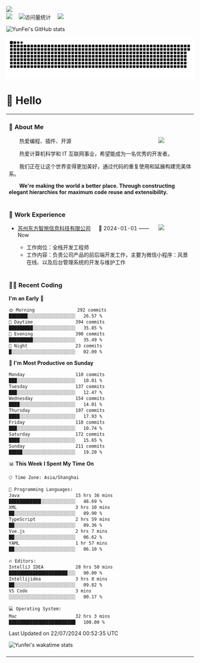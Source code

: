   <!-- dynamic typing effect 动态打字效果 -->
  <div>
    <a href="http://yunfei.plus">
      <img src="https://readme-typing-svg.demolab.com?font=Fira+Code&pause=1000&width=435&lines=console.log(%22Hello%2C%20World%22);祝您今天愉快!&center=true&size=27" />
    </a>
  </div>

  <div>
    <a href="http://yunfei.plus/"><img src="https://img.shields.io/badge/Website-博客-8c36db" /></a>&emsp;
    <!-- visitor -->
    <img src="https://komarev.com/ghpvc/?username=yunfeidog&label=Views&color=orange&style=flat" alt="访问量统计" />&emsp;
    <!-- wakatime -->    
    <a href="https://wakatime.com/@yunfeidog"><img src="https://wakatime.com/badge/user/42d0678c-368b-448b-9a77-5d21c5b55352.svg" /></a>
  </div>

![YunFei's GitHub stats](https://github-readme-stats.vercel.app/api?username=yunfeidog)

![snake](./dist/github-contribution-grid-snake.svg)

#  🙋 Hello

<table>


<tr><td>

### 🤺 About Me

<img align="right" width="88" src="https://cdn.jsdelivr.net/gh/yunfeidog/yunfeidog/assets/images/jobs.png" />

<p>&emsp;&emsp;热爱编程、插件、开源</p>
<p>&emsp;&emsp;热爱计算机科学和 IT 互联网事业，希望能成为一名优秀的开发者。</p>
<p>&emsp;&emsp;我们正在让这个世界变得更加美好，通过代码的重复使用和延展构建完美体系。</p>
<p>&emsp;&emsp;<strong>We're making the world a better place. Through constructing elegant hierarchies for maximum code reuse and extensibility.</strong></p>

</td></tr> 

<tr><td>

### 🏢 Work Experience

<img align="right" width="88" src="https://cdn.jsdelivr.net/gh/yunfeidog/yunfeidog/assets/images/yuanze.png" />

- [苏州东方智旅信息科技有限公司](http://www.leyoobao.com/) &emsp; 📌 2024-01-01 —— Now

    - 工作岗位：全栈开发工程师
    - 工作内容：负责公司产品的前后端开发工作，主要为微信小程序：风景在线、以及后台管理系统的开发与维护工作


</td></tr>

<tr><td>

### 👩‍💻 Recent Coding
<!--START_SECTION:waka-->
**I'm an Early 🐤** 

```text
🌞 Morning                292 commits         ███████░░░░░░░░░░░░░░░░░░   26.57 % 
🌆 Daytime                394 commits         █████████░░░░░░░░░░░░░░░░   35.85 % 
🌃 Evening                390 commits         █████████░░░░░░░░░░░░░░░░   35.49 % 
🌙 Night                  23 commits          █░░░░░░░░░░░░░░░░░░░░░░░░   02.09 % 
```
📅 **I'm Most Productive on Sunday** 

```text
Monday                   110 commits         ███░░░░░░░░░░░░░░░░░░░░░░   10.01 % 
Tuesday                  137 commits         ███░░░░░░░░░░░░░░░░░░░░░░   12.47 % 
Wednesday                154 commits         ████░░░░░░░░░░░░░░░░░░░░░   14.01 % 
Thursday                 197 commits         ████░░░░░░░░░░░░░░░░░░░░░   17.93 % 
Friday                   118 commits         ███░░░░░░░░░░░░░░░░░░░░░░   10.74 % 
Saturday                 172 commits         ████░░░░░░░░░░░░░░░░░░░░░   15.65 % 
Sunday                   211 commits         █████░░░░░░░░░░░░░░░░░░░░   19.20 % 
```


📊 **This Week I Spent My Time On** 

```text
🕑︎ Time Zone: Asia/Shanghai

💬 Programming Languages: 
Java                     15 hrs 36 mins      ████████████░░░░░░░░░░░░░   48.69 % 
XML                      3 hrs 10 mins       ██░░░░░░░░░░░░░░░░░░░░░░░   09.90 % 
TypeScript               2 hrs 59 mins       ██░░░░░░░░░░░░░░░░░░░░░░░   09.36 % 
Vue.js                   2 hrs 7 mins        ██░░░░░░░░░░░░░░░░░░░░░░░   06.62 % 
YAML                     1 hr 57 mins        ██░░░░░░░░░░░░░░░░░░░░░░░   06.10 % 

🔥 Editors: 
IntelliJ IDEA            28 hrs 50 mins      ██████████████████████░░░   90.00 % 
Intellijidea             3 hrs 8 mins        ██░░░░░░░░░░░░░░░░░░░░░░░   09.82 % 
VS Code                  3 mins              ░░░░░░░░░░░░░░░░░░░░░░░░░   00.17 % 

💻 Operating System: 
Mac                      32 hrs 3 mins       █████████████████████████   100.00 % 
```


 Last Updated on 22/07/2024 00:52:35 UTC
<!--END_SECTION:waka-->

![Yunfei's wakatime stats](https://github-readme-stats.vercel.app/api/wakatime?username=yunfeidog)

</td></tr>




<tr><td>

